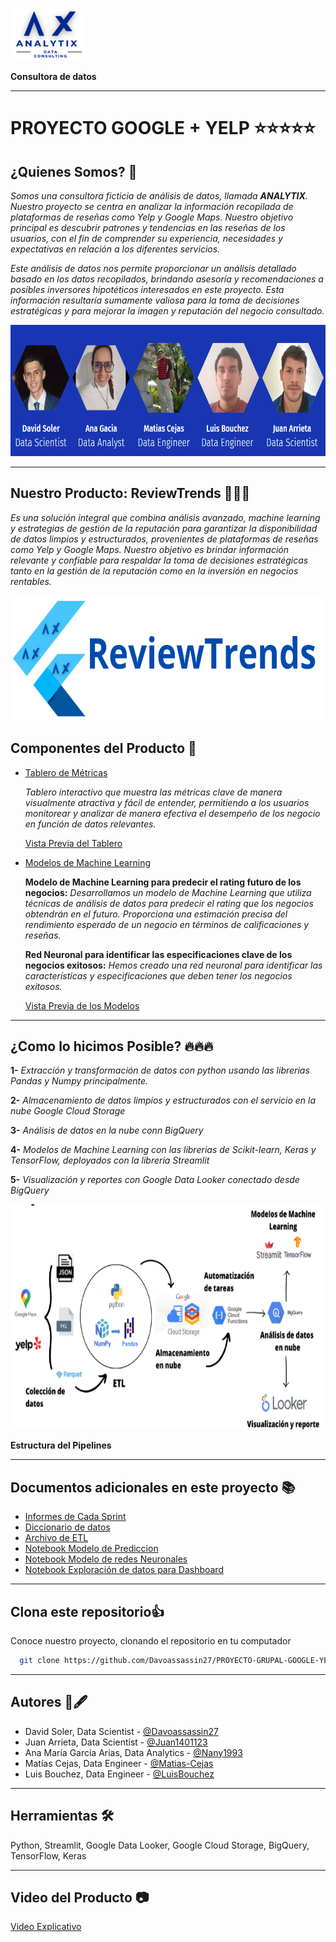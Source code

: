<img src="src/images/Logo%20Analitix.png" width="120" height="82">

**Consultora de datos**

---

# **PROYECTO GOOGLE + YELP** ⭐️⭐️⭐️⭐️⭐️

## **¿Quienes Somos?** 👥

_Somos una consultora ficticia de análisis de datos, llamada **ANALYTIX**. Nuestro proyecto se centra en analizar la información recopilada de plataformas de reseñas como Yelp y Google Maps. Nuestro objetivo principal es descubrir patrones y tendencias en las reseñas de los usuarios, con el fin de comprender su experiencia, necesidades y expectativas en relación a los diferentes servicios._

_Este análisis de datos nos permite proporcionar un análisis detallado basado en los datos recopilados, brindando asesoría y recomendaciones a posibles inversores hipotéticos interesados en este proyecto. Esta información resultaría sumamente valiosa para la toma de decisiones estratégicas y para mejorar la imagen y reputación del negocio consultado._

<img src="src/images/Analaytix%20-%20Equipo.png" alt="Nuestro TEAM" width="600" height="210">

---

## **Nuestro Producto: ReviewTrends** 🚀🚀🚀

_Es una solución integral que combina análisis avanzado, machine learning y estrategias de gestión de la reputación para garantizar la disponibilidad de datos limpios y estructurados, provenientes de plataformas de reseñas como Yelp y Google Maps. Nuestro objetivo es brindar información relevante y confiable para respaldar la toma de decisiones estratégicas tanto en la gestión de la reputación como en la inversión en negocios rentables._

<img src="src/images/ReviewTrends.png" alt="Nuestro TEAM" width="500" height="200">

## **Componentes del Producto** 🚀

- [Tablero de Métricas](https://lookerstudio.google.com/reporting/53e7c271-dfda-4053-9dc9-537dc6c55815)

  _Tablero interactivo que muestra las métricas clave de manera visualmente atractiva y fácil de entender, permitiendo a los usuarios monitorear y analizar de manera efectiva el desempeño de los negocio en función de datos relevantes._

  [Vista Previa del Tablero](src/videos/Video%20Tablero.mp4)

- [Modelos de Machine Learning ]()

  **Modelo de Machine Learning para predecir el rating futuro de los negocios:** _Desarrollamos un modelo de Machine Learning que utiliza técnicas de análisis de datos para predecir el rating que los negocios obtendrán en el futuro. Proporciona una estimación precisa del rendimiento esperado de un negocio en términos de calificaciones y reseñas._

  **Red Neuronal para identificar las especificaciones clave de los negocios exitosos:** _Hemos creado una red neuronal para identificar las características y especificaciones que deben tener los negocios exitosos._

  [Vista Previa de los Modelos](src/videos/Video%20Tablero.mp4)

---

## **¿Como lo hicimos Posible?** 🔥🔥🔥

**1-** _Extracción y transformación de datos con python usando las librerias Pandas y Numpy principalmente._

**2-** _Almacenamiento de datos limpios y estructurados con el servicio en la nube Google Cloud Storage_

**3-** _Análisis de datos en la nube conn BigQuery_

**4-** _Modelos de Machine Learning con las librerias de Scikit-learn, Keras y TensorFlow, deployados con la libreria Streamlit_

**5-** _Visualización y reportes con Google Data Looker conectado desde BigQuery_

<img src="src/images/pipelines.png" alt="Nuestro TEAM" width="720" height="360">

**Estructura del Pipelines**

---

## **Documentos adicionales en este proyecto** 📚

- [Informes de Cada Sprint](https://github.com/Davoassassin27/PROYECTO-GRUPAL-GOOGLE-YELP/tree/main/Material_Sprints)
- [Diccionario de datos](https://github.com/Davoassassin27/PROYECTO-GRUPAL-GOOGLE-YELP/blob/main/Diccionario_de_Datos.ipynb)
- [Archivo de ETL](https://github.com/Davoassassin27/PROYECTO-GRUPAL-GOOGLE-YELP/blob/main/ETL.ipynb)
- [Notebook Modelo de Prediccion]()
- [Notebook Modelo de redes Neuronales]()
- [Notebook Exploración de datos para Dashboard]()

---

## **Clona este repositorio**👍

Conoce nuestro proyecto, clonando el repositorio en tu computador

```bash
  git clone https://github.com/Davoassassin27/PROYECTO-GRUPAL-GOOGLE-YELP
```

---

## **Autores** 👥🖋️

- David Soler, Data Scientist - [@Davoassassin27](https://github.com/Davoassassin27)
- Juan Arrieta, Data Scientist - [@Juan1401123](https://github.com/Juan1401123)
- Ana María García Arias, Data Analytics - [@Nany1993](https://github.com/Nany1993)
- Matías Cejas, Data Engineer - [@Matias-Cejas](https://github.com/Matias-Cejas)
- Luis Bouchez, Data Engineer - [@LuisBouchez](https://github.com/LuisBouchez)

---

## **Herramientas** 🛠

Python, Streamlit, Google Data Looker, Google Cloud Storage, BigQuery, TensorFlow, Keras

---

## **Video del Producto** 📷

[Video Explicativo](http/)
